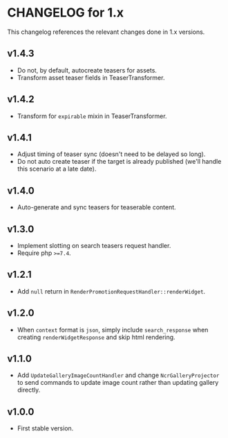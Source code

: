 # CHANGELOG for 1.x
This changelog references the relevant changes done in 1.x versions.


## v1.4.3
* Do not, by default, autocreate teasers for assets.
* Transform asset teaser fields in TeaserTransformer.


## v1.4.2
* Transform for `expirable` mixin in TeaserTransformer.


## v1.4.1
* Adjust timing of teaser sync (doesn't need to be delayed so long).
* Do not auto create teaser if the target is already published (we'll handle this scenario at a late date).


## v1.4.0
* Auto-generate and sync teasers for teaserable content.


## v1.3.0
* Implement slotting on search teasers request handler.
* Require php `>=7.4`.


## v1.2.1
* Add `null` return in `RenderPromotionRequestHandler::renderWidget`.


## v1.2.0
* When `context` format is `json`, simply include `search_response` when creating `renderWidgetResponse` and skip html rendering.


## v1.1.0
* Add `UpdateGalleryImageCountHandler` and change `NcrGalleryProjector` to send commands to update image count rather than updating gallery directly.


## v1.0.0
* First stable version.
